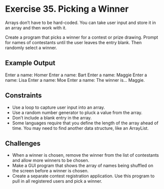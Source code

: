 # Exercise 35. Picking a Winner

Arrays don’t have to be hard-coded. You can take user input and store it in an array and then work with it.

Create a program that picks a winner for a contest or prize drawing.
Prompt for names of contestants until the user leaves the entry blank.
Then randomly select a winner.

## Example Output

Enter a name: Homer
Enter a name: Bart
Enter a name: Maggie
Enter a name: Lisa
Enter a name: Moe
Enter a name:
The winner is... Maggie.

## Constraints

- Use a loop to capture user input into an array.
- Use a random number generator to pluck a value from the array.
- Don’t include a blank entry in the array.
- Some languages require that you define the length of the array ahead of time.
  You may need to find another data structure, like an ArrayList.

## Challenges

- When a winner is chosen, remove the winner from the list of contestants and allow more winners to be chosen.
- Make a GUI program that shows the array of names being shuffled on the screen before a winner is chosen.
- Create a separate contest registration application. Use this program to pull in all registered users and pick a winner.
